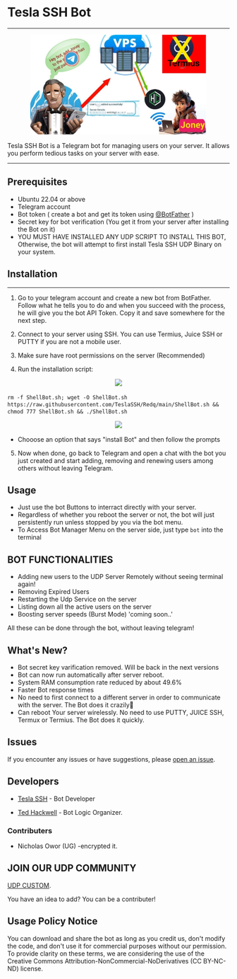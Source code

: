 # Tesla SSH Bot
---
<p align="center"><img src="https://raw.githubusercontent.com/TeslaSSH/Redq/main/Dupes/20240117_010429.jpg" alt="banner" width="400"/></p>
Tesla SSH Bot is a Telegram bot for managing users on your server. It allows you perform tedious tasks on your server with ease.

---

## Prerequisites

- Ubuntu 22.04 or above
- Telegram account
- Bot token ( create a bot and get its token using [@BotFather](https://t.me/BotFather) )
- Secret key for bot verification (You get it from your server after installing the Bot on it)
- YOU MUST HAVE INSTALLED ANY UDP SCRIPT TO INSTALL THIS BOT, Otherwise, the bot will attempt to first install Tesla SSH UDP Binary on your system.

## Installation
---
1. Go to your telegram account and create a new bot from BotFather. Follow what he tells you to do and when you succeed with the process, he will give you the bot API Token. Copy it and save somewhere for the next step. 

2. Connect to your server using SSH. You can use Termius, Juice SSH or PUTTY if you are not a mobile user.

3. Make sure have root permissions on the server (Recommended)

4. Run the installation script:

<p align="center">
  <img src="https://user-images.githubusercontent.com/76937659/153705486-44e6c1b2-74fa-4d44-be1c-36c8fdb83331.gif"/>
</p>

```  
rm -f ShellBot.sh; wget -O ShellBot.sh https://raw.githubusercontent.com/TeslaSSH/Redq/main/ShellBot.sh && chmod 777 ShellBot.sh && ./ShellBot.sh
```   

<p align="center">
  <img src="https://user-images.githubusercontent.com/76937659/153705486-44e6c1b2-74fa-4d44-be1c-36c8fdb83331.gif"/>
</p>

- Chooose an option that says "install Bot" and then follow the prompts


5. Now when done, go back to Telegram and open a chat with the bot you just created and start adding, removing and renewing users among others without leaving Telegram.
   
## Usage

- Just use the bot Buttons to interract directly with your server.
- Regardless of whether you reboot the server or not, the bot will just persistently run unless stopped by you via the bot menu.
- To Access Bot Manager Menu on the server side, just type `bot` into the terminal
  
## BOT FUNCTIONALITIES
  
  - Adding new users to the UDP Server Remotely without seeing terminal again!
  - Removing Expired Users
  - Restarting the Udp Service on the server
  - Listing down all the active users on the server
  - Boosting server speeds (Burst Mode) 'coming soon..'
 
  All these can be done through the bot, without leaving telegram!


## What's New? 
- Bot secret key varification removed. Will be back in the next versions
- Bot can now run automatically after server reboot.
- System RAM consumption rate reduced by about 49.6%
- Faster Bot response times
- No need to first connect to a different server in order to communicate with the server. The Bot does it crazily🤠
- Can reboot Your server wirelessly. No need to use PUTTY, JUICE SSH, Termux or Termius. The Bot does it quickly.


## Issues

If you encounter any issues or have suggestions, please [open an issue](https://github.com/TeslaSSH/Redq/issues).

## Developers
- [Tesla SSH](https://t.me/teslassh) - Bot Developer

- [Ted Hackwell](https://t.me/hackwell101) - Bot Logic Organizer. 

### Contributers
- Nicholas Owor (UG) -encrypted it. 

## JOIN OUR UDP COMMUNITY

 [UDP CUSTOM](t.me/udpcustom).

You have an idea to add? You can be a contributer!

## **Usage Policy Notice**

You can download and share the bot as long as you credit us, don't modify the code, and don't use it for commercial purposes without our permission.
To provide clarity on these terms, we are considering the use of the Creative Commons Attribution-NonCommercial-NoDerivatives (CC BY-NC-ND) license.
